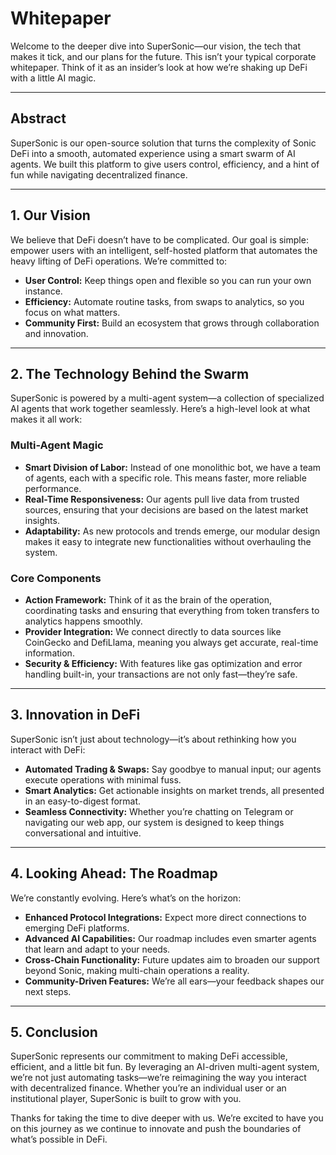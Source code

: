 # Whitepaper

Welcome to the deeper dive into SuperSonic—our vision, the tech that makes it tick, and our plans for the future. This isn’t your typical corporate whitepaper. Think of it as an insider’s look at how we’re shaking up DeFi with a little AI magic.

---

## Abstract

SuperSonic is our open-source solution that turns the complexity of Sonic DeFi into a smooth, automated experience using a smart swarm of AI agents. We built this platform to give users control, efficiency, and a hint of fun while navigating decentralized finance.

---

## 1. Our Vision

We believe that DeFi doesn’t have to be complicated. Our goal is simple: empower users with an intelligent, self-hosted platform that automates the heavy lifting of DeFi operations. We’re committed to:
- **User Control:** Keep things open and flexible so you can run your own instance.
- **Efficiency:** Automate routine tasks, from swaps to analytics, so you focus on what matters.
- **Community First:** Build an ecosystem that grows through collaboration and innovation.

---

## 2. The Technology Behind the Swarm

SuperSonic is powered by a multi-agent system—a collection of specialized AI agents that work together seamlessly. Here’s a high-level look at what makes it all work:

### Multi-Agent Magic
- **Smart Division of Labor:** Instead of one monolithic bot, we have a team of agents, each with a specific role. This means faster, more reliable performance.
- **Real-Time Responsiveness:** Our agents pull live data from trusted sources, ensuring that your decisions are based on the latest market insights.
- **Adaptability:** As new protocols and trends emerge, our modular design makes it easy to integrate new functionalities without overhauling the system.

### Core Components
- **Action Framework:** Think of it as the brain of the operation, coordinating tasks and ensuring that everything from token transfers to analytics happens smoothly.
- **Provider Integration:** We connect directly to data sources like CoinGecko and DefiLlama, meaning you always get accurate, real-time information.
- **Security & Efficiency:** With features like gas optimization and error handling built-in, your transactions are not only fast—they’re safe.

---

## 3. Innovation in DeFi

SuperSonic isn’t just about technology—it’s about rethinking how you interact with DeFi:
- **Automated Trading & Swaps:** Say goodbye to manual input; our agents execute operations with minimal fuss.
- **Smart Analytics:** Get actionable insights on market trends, all presented in an easy-to-digest format.
- **Seamless Connectivity:** Whether you’re chatting on Telegram or navigating our web app, our system is designed to keep things conversational and intuitive.

---

## 4. Looking Ahead: The Roadmap

We’re constantly evolving. Here’s what’s on the horizon:
- **Enhanced Protocol Integrations:** Expect more direct connections to emerging DeFi platforms.
- **Advanced AI Capabilities:** Our roadmap includes even smarter agents that learn and adapt to your needs.
- **Cross-Chain Functionality:** Future updates aim to broaden our support beyond Sonic, making multi-chain operations a reality.
- **Community-Driven Features:** We’re all ears—your feedback shapes our next steps.

---

## 5. Conclusion

SuperSonic represents our commitment to making DeFi accessible, efficient, and a little bit fun. By leveraging an AI-driven multi-agent system, we’re not just automating tasks—we’re reimagining the way you interact with decentralized finance. Whether you’re an individual user or an institutional player, SuperSonic is built to grow with you.

Thanks for taking the time to dive deeper with us. We’re excited to have you on this journey as we continue to innovate and push the boundaries of what’s possible in DeFi.
